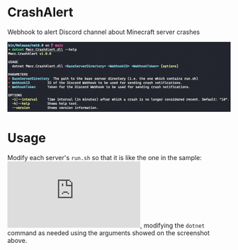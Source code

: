 # CrashAlert
Webhook to alert Discord channel about Minecraft server crashes

![CrashAlert Help](/screenshots/help.png "CrashAlert Help Screen")

# Usage
Modify each server's `run.sh` so that it is like the one in the sample: ![Run.sh Sample](https://github.com/ModdedMinecraftClub/CrashAlert/blob/main/run.sh), modifying the `dotnet` command as needed using the arguments showed on the screenshot above.
